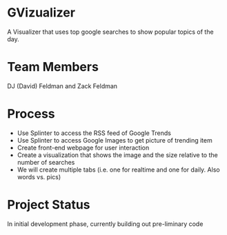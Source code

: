 # GVizualizer
A Visualizer that uses top google searches to show popular topics of the day.

# Team Members
DJ (David) Feldman and Zack Feldman 

# Process

<ul>
  
<li>Use Splinter to access the RSS feed of Google Trends</li>
<li>Use Splinter to access Google Images to get picture of trending item</li>
<li>Create front-end webpage for user interaction</li>
<li>Create a visualization that shows the image and the size relative to the number of searches</li>
<li>We will create multiple tabs (i.e. one for realtime and one for daily.  Also words vs. pics)</li>

</ul>

# Project Status

In initial development phase, currently building out pre-liminary code
